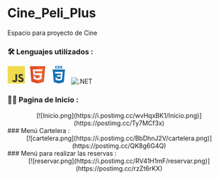 # Cine_Peli_Plus
Espacio para proyecto de Cine

### :hammer_and_wrench: Lenguajes utilizados :
<div>
 <img src="https://github.com/devicons/devicon/blob/master/icons/javascript/javascript-original.svg" title="JavaScript" alt="JavaScript" width="40" height="40"/>&nbsp;
 <img src="https://github.com/devicons/devicon/blob/master/icons/html5/html5-original.svg" title="HTML5" alt="HTML" width="40" height="40"/>&nbsp;
  <img src="https://github.com/devicons/devicon/blob/master/icons/css3/css3-plain-wordmark.svg"  title="CSS3" alt="CSS" width="40" height="40"/>&nbsp;
 <img src="https://iconos8.es/icon/1BC75jFEBED6/.net-framework"  title=".NET" alt=".NET" width="40" height="40"/>&nbsp;

  
</div>

### :woman_technologist: Pagina de Inicio :
<div align="center">
  [![Inicio.png](https://i.postimg.cc/wvHqxBK1/Inicio.png)](https://postimg.cc/Ty7MCf3x)
</div>
###  Menú Cartelera :
<div align="center">
[![cartelera.png](https://i.postimg.cc/BbDhnJ2V/cartelera.png)](https://postimg.cc/QK8g6G4Q)
</div>
###  Menú para realizar las reservas :
<div align="center">
[![reservar.png](https://i.postimg.cc/RV41H1mF/reservar.png)](https://postimg.cc/rzZt6rKX)
</div>
